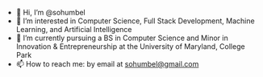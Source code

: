 - 👋 Hi, I’m @sohumbel
- 👀 I’m interested in Computer Science, Full Stack Development, Machine Learning, and Artificial Intelligence
- 🌱 I’m currently pursuing a BS in Computer Science and Minor in Innovation & Entrepreneurship at the University of Maryland, College Park
- 📫 How to reach me: by email at sohumbel@gmail.com

<!---
sohumbel/sohumbel is a ✨ special ✨ repository because its `README.md` (this file) appears on your GitHub profile.
You can click the Preview link to take a look at your changes.
--->
